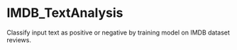# IMDB_TextAnalysis
Classify input text as positive or negative by training model on IMDB dataset reviews.
